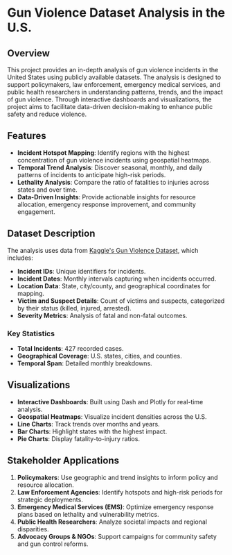 # Gun Violence Dataset Analysis in the U.S.

## Overview
This project provides an in-depth analysis of gun violence incidents in the United States using publicly available datasets. The analysis is designed to support policymakers, law enforcement, emergency medical services, and public health researchers in understanding patterns, trends, and the impact of gun violence. Through interactive dashboards and visualizations, the project aims to facilitate data-driven decision-making to enhance public safety and reduce violence.

## Features
- **Incident Hotspot Mapping**: Identify regions with the highest concentration of gun violence incidents using geospatial heatmaps.
- **Temporal Trend Analysis**: Discover seasonal, monthly, and daily patterns of incidents to anticipate high-risk periods.
- **Lethality Analysis**: Compare the ratio of fatalities to injuries across states and over time.
- **Data-Driven Insights**: Provide actionable insights for resource allocation, emergency response improvement, and community engagement.

## Dataset Description
The analysis uses data from [Kaggle's Gun Violence Dataset](https://www.kaggle.com/datasets/whisperingkahuna/gunviolence1), which includes:
- **Incident IDs**: Unique identifiers for incidents.
- **Incident Dates**: Monthly intervals capturing when incidents occurred.
- **Location Data**: State, city/county, and geographical coordinates for mapping.
- **Victim and Suspect Details**: Count of victims and suspects, categorized by their status (killed, injured, arrested).
- **Severity Metrics**: Analysis of fatal and non-fatal outcomes.

### Key Statistics
- **Total Incidents**: 427 recorded cases.
- **Geographical Coverage**: U.S. states, cities, and counties.
- **Temporal Span**: Detailed monthly breakdowns.

## Visualizations
- **Interactive Dashboards**: Built using Dash and Plotly for real-time analysis.
- **Geospatial Heatmaps**: Visualize incident densities across the U.S.
- **Line Charts**: Track trends over months and years.
- **Bar Charts**: Highlight states with the highest impact.
- **Pie Charts**: Display fatality-to-injury ratios.

## Stakeholder Applications
1. **Policymakers**: Use geographic and trend insights to inform policy and resource allocation.
2. **Law Enforcement Agencies**: Identify hotspots and high-risk periods for strategic deployments.
3. **Emergency Medical Services (EMS)**: Optimize emergency response plans based on lethality and vulnerability metrics.
4. **Public Health Researchers**: Analyze societal impacts and regional disparities.
5. **Advocacy Groups & NGOs**: Support campaigns for community safety and gun control reforms.

